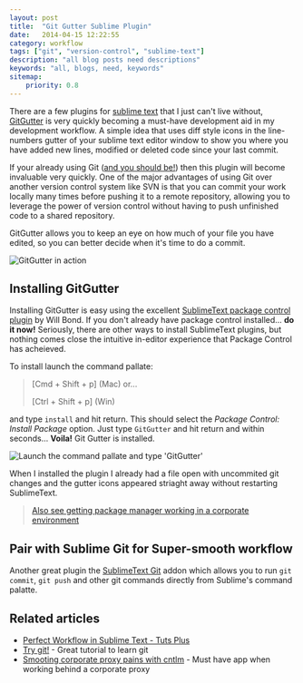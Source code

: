 ```yaml
---
layout: post
title:  "Git Gutter Sublime Plugin"
date:   2014-04-15 12:22:55
category: workflow
tags: ["git", "version-control", "sublime-text"]
description: "all blog posts need descriptions"
keywords: "all, blogs, need, keywords"
sitemap:
    priority: 0.8
---
```


There are a few plugins for [sublime text][sublime-text] that I just can't live without, [GitGutter][gitgutter] is very quickly becoming a must-have development aid in my development workflow.  A simple idea that uses diff style icons in the line-numbers gutter of your sublime text editor window to show you where you have added new lines, modified or deleted code since your last commit.

If your already using Git ([and you should be!](http://insertwhyusegitlink)) then this plugin will become invaluable very quickly.   One of the major advantages of using Git over another version control system like SVN is that you can commit your work locally many times before pushing it to a remote repository, allowing you to leverage the power of version control without having to push unfinished code to a shared repository.

GitGutter allows you to keep an eye on how much of your file you have edited, so you can better decide when it's time to do a commit.

![GitGutter in action](http://imagepath/images/git-gutter-in-action.jpg)

## Installing GitGutter
Installing GitGutter is easy using the excellent [SublimeText package control plugin](https://sublime.wbond.net/installation) by Will Bond.  If you don't already have package control installed... **do it now!** Seriously, there are other ways to install SublimeText plugins, but nothing comes close the intuitive in-editor experience that Package Control has acheieved.

To install launch the command pallate:

> [Cmd + Shift + p] (Mac) or...
>
> [Ctrl + Shift + p] (Win)

and type `install` and hit return.  This should select the _Package Control: Install Package_ option. Just type `GitGutter` and hit return and within seconds... **Voila!** Git Gutter is installed.

![Launch the command pallate and type 'GitGutter'](http://gitgutterimage.jpg)

When I installed the plugin I already had a file open with uncommited git changes and the gutter icons appeared striaght away without restarting SublimeText.

> [Also see getting package manager working in a corporate environment](http://jmoxon.net/other-article-i-need-to-write)

## Pair with Sublime Git for Super-smooth workflow

Another great plugin the [SublimeText Git](https://github.com/kemayo/sublime-text-git/wiki) addon which allows you to run `git commit`, `git push` and other git commands directly from Sublime's command palatte.

## Related articles
* [Perfect Workflow in Sublime Text - Tuts Plus][perfectSublimeWorflow]
* [Try git!][try-git] - Great tutorial to learn git
* [Smooting corporate proxy pains with cntlm][cntlm] - Must have app when working behind a corporate proxy


[gitgutter]: http://wbond.net/packages/gitgutter
[perfectSublimeWorflow]: http://code.tutsplus.com/articles/perfect-workflow-in-sublime-text-free-course--net-27293
[cntlm]: http://setting-up-cntlm-link
[sublime-text]: http://sublimetext.com/3/
[try-git]: http://trygit.github.io
